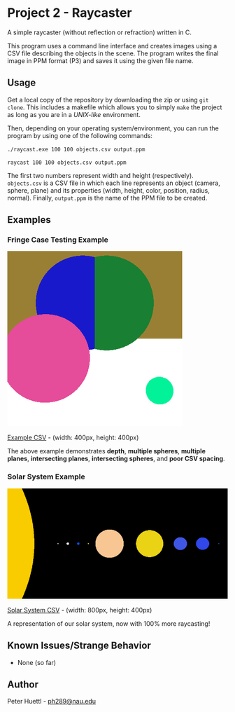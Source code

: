 # Project 2 - Raycaster
A simple raycaster (without reflection or refraction) written in C.

This program uses a command line interface and creates images using a CSV file describing the objects in the scene. The program writes the final image in PPM format (P3) and saves it using the given file name.

## Usage
Get a local copy of the repository by downloading the zip or using `git clone`. This includes a makefile which allows you to simply `make` the project as long as you are in a *UNIX-like* environment.

Then, depending on your operating system/environment, you can run the program by using one of the following commands:

```
./raycast.exe 100 100 objects.csv output.ppm
```
```
raycast 100 100 objects.csv output.ppm
```

The first two numbers represent width and height (respectively). `objects.csv` is a CSV file in which each line represents an object (camera, sphere, plane) and its properties (width, height, color, position, radius, normal). Finally, `output.ppm` is the name of the PPM file to be created.

## Examples

### Fringe Case Testing Example
![Example Image](examples/example.png)

[Example CSV](examples/example.csv) - (width: 400px, height: 400px)

The above example demonstrates **depth**, **multiple spheres**, **multiple planes**, **intersecting planes**, **intersecting spheres**, and **poor CSV spacing**.

### Solar System Example
![Solar System Image](examples/solar.png)

[Solar System CSV](examples/solar.csv) - (width: 800px, height: 400px)

A representation of our solar system, now with 100% more raycasting!

## Known Issues/Strange Behavior
* None (so far)

## Author
Peter Huettl - [ph289@nau.edu](mailto:ph289@nau.edu)
